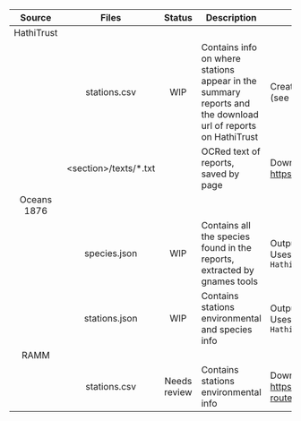 |    Source   |      Files             |    Status    |                                                     Description                                                    |                                                  Notes                                                 |
|:-----------:|:----------------------:|:------------:|--------------------------------------------------------------------------------------------------------------------|--------------------------------------------------------------------------------------------------------|
| HathiTrust  |                        |              |                                                                                                                    |                                                                                                        |
|             | stations.csv           |      WIP     | Contains info on where stations appear in the summary reports and the download url of reports on HathiTrust        | Created manually from RAMM station data<br />(see `RAMM/stations.csv`)                                 |
|             | \<section>/texts/*.txt |              | OCRed text of reports, saved by page                                                                               | Downloaded from https://catalog.hathitrust.org/Record/001473257                                        |
| Oceans 1876 |                        |              |                                                                                                                    |                                                                                                        |
|             | species.json           |      WIP     | Contains all the species found in the reports, extracted by gnames tools                                           | Output of `pipeline/update_stations.py`<br />Uses `RAMM/stations.csv` and `HathiTrust/stations.csv`    |
|             | stations.json          |      WIP     | Contains stations environmental and species info                                                                   | Output of `pipeline/update_stations.py`<br />Uses `RAMM/stations.csv` and `HathiTrust/stations.csv`    |
| RAMM        |                        |              |                                                                                                                    |                                                                                                        |
|             | stations.csv           | Needs review | Contains stations environmental info                                                                               | Downloaded from https://www.hmschallenger.net/the-voyage/the-route/                                    |
